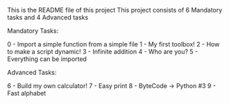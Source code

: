 This is the README file of this project
This project consists of 6 Mandatory tasks and 4 Advanced tasks

Mandatory Tasks:

0 - Import a simple function from a simple file
1 - My first toolbox!
2 - How to make a script dynamic!
3 - Infinite addition
4 - Who are you?
5 - Everything can be imported

Advanced Tasks: 

6 - Build my own calculator!
7 - Easy print
8 - ByteCode -> Python #3
9 - Fast alphabet
